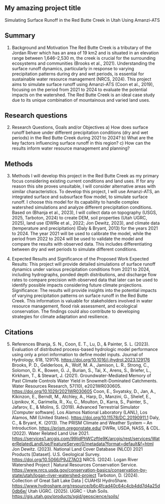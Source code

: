 ## My amazing project title 
Simulating Surface Runoff in the Red Butte Creek in Utah Using Amanzi-ATS

## Summary
1. Background and Motivation
The Red Butte Creek is a tributary of the Jordan River which has an area of 19 km2 and is situated in an elevation range between 1,646–2,530 m, the creek is crucial for the surrounding ecosystems and communities (Brooks et al., 2021). Understanding the surface runoff dynamics, particularly in response to varying precipitation patterns during dry and wet periods, is essential for sustainable water resource management (NRCS, 2024). This project aims to simulate surface runoff using Amanzi-ATS (Coon et al., 2019), focusing on the period from 2021 to 2024 to evaluate the potential impacts on the watershed. The Red Butte Creek is an ideal case study due to its unique combination of mountainous and varied land uses.

## Research questions
2. Research Questions, Goals and/or Objectives
a) How does surface runoff behave under different precipitation conditions (dry and wet periods) in the Red Butte Creek during 2021 to 2024?
b) What are the key factors influencing surface runoff in this region?
c) How can the results inform water resource management and planning?

## Methods 
3. Methods
I will develop this project in the Red Butte Creek as my primary focus considering existing current conditions and land uses. If for any reason this site proves unsuitable, I will consider alternative areas with similar characteristics. To develop this project, I will use Amanzi-ATS, an integrated surface and subsurface flow model, to simulate surface runoff. I choose this model for its capability to handle complex watershed simulations and analyze different precipitation conditions. 
Based on (Bhanja et al., 2023), I will collect data on topography (USGS, 2025, Tarboton, 2024) to create DEM, soil properties (Utah UGRC, 2025), land use (DWRe et al., 2022; Jon Dewitz, 2023), and climate data (temperature and precipitation) (Daly & Bryant, 2013) for the years 2021 to 2024. The year 2021 will be used to calibrate the model, while the period from 2022 to 2024 will be used to validate the model and compare the results with observed data. This includes differentiating between dry and wet periods to simulate different conditions.

4. Expected Results and Significance of the Proposed Work
Expected Results: This project will provide detailed simulations of surface runoff dynamics under various precipitation conditions from 2021 to 2024, including hydrographs, ponded depth distributions, and discharge flow rates to compare precision with observed data that later can be used to identify possible impacts considering future climate projections.
Significance: The results will provide insights into the potential impacts of varying precipitation patterns on surface runoff in the Red Butte Creek. This information is valuable for stakeholders involved in water resource management, flood risk assessment, and ecological conservation. The findings could also contribute to developing strategies for climate adaptation and resilience.


## Citations
5. References
Bhanja, S. N., Coon, E. T., Lu, D., & Painter, S. L. (2023). Evaluation of distributed process-based hydrologic model performance using only a priori information to define model inputs. Journal of Hydrology, 618, 129176. https://doi.org/10.1016/j.jhydrol.2023.129176
Brooks, P. D., Gelderloos, A., Wolf, M. A., Jamison, L. R., Strong, C., Solomon, D. K., Bowen, G. J., Burian, S., Tai, X., Arens, S., Briefer, L., Kirkham, T., & Stewart, J. (2021). Groundwater-Mediated Memory of Past Climate Controls Water Yield in Snowmelt-Dominated Catchments. Water Resources Research, 57(10), e2021WR030605. https://doi.org/10.1029/2021WR030605
Coon, E., Svyatsky, D., Jan, A., Kikinzon, E., Berndt, M., Atchley, A., Harp, D., Manzini, G., Shelef, E., Lipnikov, K., Garimella, R., Xu, C., Moulton, D., Karra, S., Painter, S., Jafarov, E., & Molins, S. (2019). Advanced Terrestrial Simulator [Computer software]. Los Alamos National Laboratory (LANL), Los Alamos, NM (United States). https://doi.org/10.11578/DC.20190911.1
Daly, C., & Bryant, K. (2013). The PRISM Climate and Weather System – An Introduction. https://prism.oregonstate.edu/
DWRe, USDA, NASS, & CDL. (2022). Water Related Land Use 2021. https://services1.arcgis.com/99lidPhWCzftIe9K/arcgis/rest/services/WaterRelatedLandUse/FeatureServer/0/metadata?format=default&f=html
Jon Dewitz. (2023). National Land Cover Database (NLCD) 2021 Products [Dataset]. U.S. Geological Survey. https://doi.org/10.5066/P9JZ7AO3
NRCS. (2024). Logan River Watershed Project | Natural Resources Conservation Service. https://www.nrcs.usda.gov/conservation-basics/conservation-by-state/utah/logan-river-watershed-project
Tarboton, D. (2024). Collection of Great Salt Lake Data | CUAHSI HydroShare. https://www.hydroshare.org/resource/b6c4fcad40c64c4cb4dd7d4a25d0db6e/
Utah UGRC. (2025). UGRC - Utah Soils. https://gis.utah.gov/products/sgid/geoscience/soils/